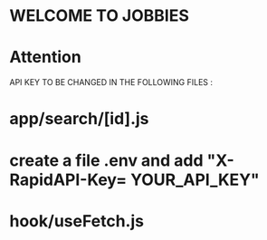 <h1>WELCOME TO JOBBIES</h1>


# Attention

API KEY TO BE CHANGED IN THE FOLLOWING FILES :

# app/search/[id].js
# create a file .env and add "X-RapidAPI-Key= YOUR_API_KEY"
# hook/useFetch.js




